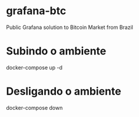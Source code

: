# grafana-btc
Public Grafana solution to Bitcoin Market from Brazil

# Subindo o ambiente
docker-compose up -d

# Desligando o ambiente
docker-compose down
